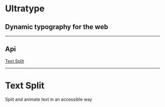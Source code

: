 # Ultratype

## Dynamic typography for the web

<hr/>

## Api

[Text Split](https://github.com/frzrbox/ultratype#text-split)

<hr/>

# Text Split

Split and animate text in an accessible way

